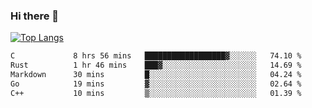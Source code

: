 ### Hi there 👋

<!--
**3Xpl0it3r/3Xpl0it3r** is a ✨ _special_ ✨ repository because its `README.md` (this file) appears on your GitHub profile.

Here are some ideas to get you started:

- 🔭 I’m currently working on ...
- 🌱 I’m currently learning ...
- 👯 I’m looking to collaborate on ...
- 🤔 I’m looking for help with ...
- 💬 Ask me about ...
- 📫 How to reach me: ...
- 😄 Pronouns: ...
- ⚡ Fun fact: ...
-->


[![Top Langs](https://github-readme-stats.vercel.app/api/top-langs/?username=3Xpl0it3r&layout=compact)](https://github.com/3Xpl0it3r/3Xpl0it3r)

<!--START_SECTION:waka-->

```txt
C             8 hrs 56 mins   ██████████████████▓░░░░░░   74.10 %
Rust          1 hr 46 mins    ███▓░░░░░░░░░░░░░░░░░░░░░   14.69 %
Markdown      30 mins         █░░░░░░░░░░░░░░░░░░░░░░░░   04.24 %
Go            19 mins         ▓░░░░░░░░░░░░░░░░░░░░░░░░   02.64 %
C++           10 mins         ▒░░░░░░░░░░░░░░░░░░░░░░░░   01.39 %
```

<!--END_SECTION:waka-->
